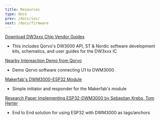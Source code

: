 ```yaml
---
title: Resources
type: docs
prev: /docs/ios/
next: /docs/firmware
---
```


[Download DW3xxx Chip Vendor Guides](../static/DW3xxx_QM33_XR6.0C.zip)

- This includes Qorvo's DW3000 API, ST & Nordic software development kits, schematics, and user guides for the DW3xxx IC

[Nearby Intereaction Demo from Qorvo](../static/Qorvo_Nearby_Interaction_3_2_0.zip)

- Demo Qorvo software connecting U1 to DWM3000

[Makerfab's DWM3000-ESP32 Module](https://github.com/Makerfabs/Makerfabs-ESP32-UWB-DW3000)

- Simple initiator and responder for the Makerfab's module

[Research Paper Implementing ESP32-DWM3000 by Sebastian Krebs, Tom Herter](https://github.com/krebsbstn/uwb-tracking/tree/master)

- End to End solution for using ESP32 with DWM3000 as tags/anchors

